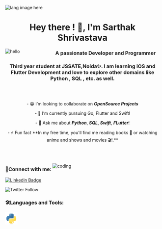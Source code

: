 <p align="left"><img width=5%%" src="https://github.com/alansmathew/alansmathew/raw/master/lang.gif" alt="lang image here" /></p>
<h1 align="center">Hey there ! 👋, I'm Sarthak Shrivastava </h1>
<img align="left" alt="hello" width="150" src="https://media3.giphy.com/media/R03zWv5p1oNSQd91EP/giphy.gif">
<h3 align="center">A passionate Developer and Programmer</h3>
<h3 align="center">Third year student at JSSATE,Noida✨. I am learning iOS and Flutter Development and love to explore other domains like Python , SQL , etc.  as well.</h3>

<br>
<br>
<p align="center">
  - 😁 I’m looking to collaborate on <b><i>OpenSource Projects</b></i>
</p><p align="center">
- 🌱 I’m currently pursuing Go, Flutter and Swift!
</p><p align="center">
- 💬 Ask me about <b><i>Python</b></i>, <b><i>SQL</b></i>, <b><i>Swift</b></i>, <b><i>FLutter</b></i>!
</p><p align="center">
- ⚡ Fun fact **In my free time, you'll find me reading books 📖 or watching anime and shows and movies 🎬!.**
</p>
<br>
<br>
<p align="center">
  
</p>

<img align="right" alt="coding" width="350" src="https://media4.giphy.com/media/qgQUggAC3Pfv687qPC/giphy.gif">

<h3 align="left">🤝Connect with me:</h3>
<p align="left">
  
[![Linkedin Badge](https://img.shields.io/badge/-LinkedIn-0e76a8?style=flat-square&logo=Linkedin&logoColor=white)](https://www.linkedin.com/in/sarthak-shrivastava-b44357201/)
  
![Twitter Follow](https://img.shields.io/twitter/follow/Sarthak_Shri?style=social)
</p>

<h3 align="left">🛠Languages and Tools:</h3>
<a href="https://www.python.org" target="_blank" rel="noreferrer"> <img src="https://raw.githubusercontent.com/devicons/devicon/master/icons/python/python-original.svg" alt="python" width="40" height="40"/> </a></p>

